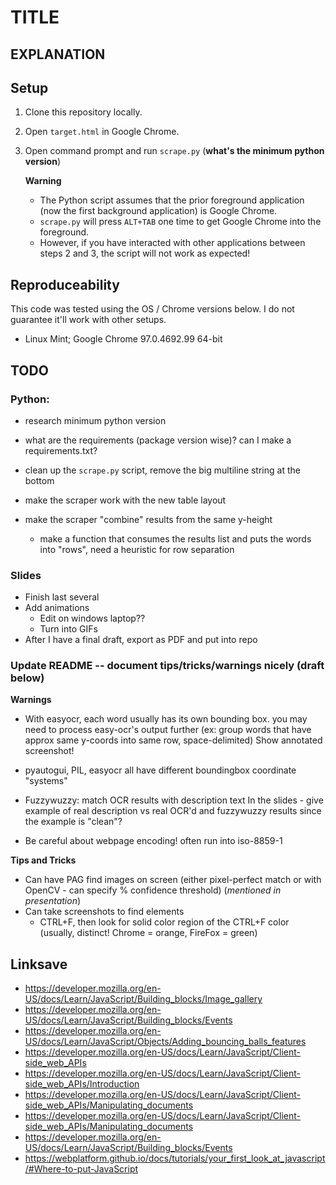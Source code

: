 # TITLE

## EXPLANATION

## Setup

1. Clone this repository locally.

2. Open `target.html` in Google Chrome.

3. Open command prompt and run `scrape.py` (**what's the minimum python version**)

    **Warning**
    * The Python script assumes that the prior foreground application (now the first background application) is Google Chrome.
    * `scrape.py` will press `ALT+TAB` one time to get Google Chrome into the foreground.
    * However, if you have interacted with other applications between steps 2 and 3, the script will not work as expected!

## Reproduceability

This code was tested using the OS / Chrome versions below.  I do not guarantee it'll work with other setups.
- Linux Mint; Google Chrome 97.0.4692.99 64-bit

## TODO

### Python:
- research minimum python version
- what are the requirements (package version wise)?  can I make a requirements.txt?
- clean up the `scrape.py` script, remove the big multiline string at the bottom

- make the scraper work with the new table layout
- make the scraper "combine" results from the same y-height
    - make a function that consumes the results list and puts the words into "rows", need a heuristic for row separation

### Slides
- Finish last several
- Add animations
    - Edit on windows laptop??
    - Turn into GIFs
- After I have a final draft, export as PDF and put into repo

### Update README -- document tips/tricks/warnings nicely (draft below)

**Warnings**

- With easyocr, each word usually has its own bounding box.  you may need to process easy-ocr's output further (ex: group words that have approx same y-coords into same row, space-delimited)
    Show annotated screenshot!

- pyautogui, PIL, easyocr all have different boundingbox coordinate "systems"

- Fuzzywuzzy: match OCR results with description text
In the slides - give example of real description vs real OCR'd and fuzzywuzzy results since the example is "clean"?

- Be careful about webpage encoding!  often run into iso-8859-1

**Tips and Tricks**

- Can have PAG find images on screen (either pixel-perfect match or with OpenCV - can specify % confidence threshold) (*mentioned in presentation*)
- Can take screenshots to find elements
    - CTRL+F, then look for solid color region of the CTRL+F color (usually, distinct!  Chrome = orange, FireFox = green)


## Linksave
- https://developer.mozilla.org/en-US/docs/Learn/JavaScript/Building_blocks/Image_gallery
- https://developer.mozilla.org/en-US/docs/Learn/JavaScript/Building_blocks/Events
- https://developer.mozilla.org/en-US/docs/Learn/JavaScript/Objects/Adding_bouncing_balls_features
- https://developer.mozilla.org/en-US/docs/Learn/JavaScript/Client-side_web_APIs
- https://developer.mozilla.org/en-US/docs/Learn/JavaScript/Client-side_web_APIs/Introduction
- https://developer.mozilla.org/en-US/docs/Learn/JavaScript/Client-side_web_APIs/Manipulating_documents
- https://developer.mozilla.org/en-US/docs/Learn/JavaScript/Client-side_web_APIs/Manipulating_documents
- https://developer.mozilla.org/en-US/docs/Learn/JavaScript/Building_blocks/Events
- https://webplatform.github.io/docs/tutorials/your_first_look_at_javascript/#Where-to-put-JavaScript